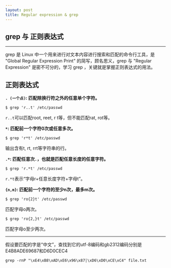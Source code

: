 ```yaml
---
layout: post
title: Regular expression & grep
---
```

## grep 与 正则表达式



***

grep 是 Linux 中一个用来进行对文本内容进行搜索和匹配的命令行工具，是 "Global Regular Expression Print" 的简写，顾名思义，grep 与 "Regular Expression" 是密不可分的，学习 grep ，关键就是掌握正则表达式的用法。

## 正则表达式

**`. (一个点)`: 匹配除换行符之外的任意单个字符。**

    $ grep 'r..t' /etc/passwd
    
`r..t`可以匹配root, reet, r  t等，但不能匹配rat, rot等。

**`*`: 匹配前一个字符0次或任意多次。**

    $ grep 'r*t' /etc/passwd
    
输出含有t, rt, rrt等字符串的行。

**`.*`: 匹配任意次`.`，也就是匹配任意长度的任意字符。**


    $ grep 'r.*t' /etc/passwd
    
`r.*t`表示“字母r+任意长度字符+字母t”。

**`{n,m}`: 匹配前一个字符的至少n次，最多m次。**

    $ grep 'ro{2}t' /etc/passwd
    
匹配字母o两次。

    $ grep 'ro{2,}t' /etc/passwd

匹配字母o至少两次。



***

假设要匹配的字是“中文”，查找到它的utf-8编码和gb2312编码分别是E4B8ADE69687和D6D0CEC4

    grep -rnP "\xE4\xB8\xAD\xE6\x96\x87|\xD6\xD0\xCE\xC4" file.txt
    
